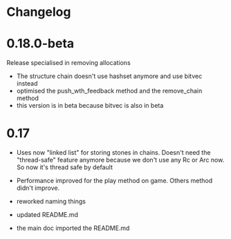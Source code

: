 Changelog
==

# 0.18.0-beta

Release specialised in removing allocations
- The structure chain doesn't use hashset anymore and use bitvec instead
- optimised the push_wth_feedback method and the remove_chain method
- this version is in beta because bitvec is also in beta

# 0.17

- Uses now "linked list" for storing stones in chains. Doesn't need the "thread-safe" feature anymore because we don't
  use any Rc or Arc now. So now it's thread safe by default

- Performance improved for the play method on game. Others method didn't improve.
- reworked naming things
- updated README.md
- the main doc imported the README.md
